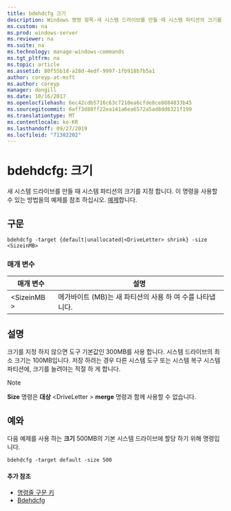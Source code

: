 ```yaml
---
title: bdehdcfg 크기
description: Windows 명령 항목-새 시스템 드라이브를 만들 때 시스템 파티션의 크기를 지정 합니다.
ms.custom: na
ms.prod: windows-server
ms.reviewer: na
ms.suite: na
ms.technology: manage-windows-commands
ms.tgt_pltfrm: na
ms.topic: article
ms.assetid: 80f55b1d-a28d-4edf-9997-1fb918b7b5a1
author: coreyp-at-msft
ms.author: coreyp
manager: dongill
ms.date: 10/16/2017
ms.openlocfilehash: 6ec42cdb5716c63c7210ea6cfde8ce8884833b45
ms.sourcegitcommit: 6aff3d88ff22ea141a6ea6572a5ad8dd6321f199
ms.translationtype: MT
ms.contentlocale: ko-KR
ms.lasthandoff: 09/27/2019
ms.locfileid: "71382202"
---
```

# <a name="bdehdcfg-size"></a>bdehdcfg: 크기



새 시스템 드라이브를 만들 때 시스템 파티션의 크기를 지정 합니다. 이 명령을 사용할 수 있는 방법을의 예제를 참조 하십시오. [예제](#BKMK_Examples)합니다.

## <a name="syntax"></a>구문

```
bdehdcfg -target {default|unallocated|<DriveLetter> shrink} -size <SizeinMB>
```

### <a name="parameters"></a>매개 변수

|매개 변수|설명|
|---------|-----------|
|\<SizeinMB >|메가바이트 (MB)는 새 파티션의 사용 하 여 수를 나타냅니다.|

## <a name="remarks"></a>설명

크기를 지정 하지 않으면 도구 기본값인 300MB를 사용 합니다. 시스템 드라이브의 최소 크기는 100MB입니다. 저장 하려는 경우 다른 시스템 도구 또는 시스템 복구 시스템 파티션에, 크기를 늘려야는 적절 하 게 합니다.

> [!NOTE]
> **Size** 명령은 **대상** \<DriveLetter > **merge** 명령과 함께 사용할 수 없습니다.

## <a name="BKMK_Examples"></a>예와

다음 예제를 사용 하는 **크기** 500MB의 기본 시스템 드라이브에 할당 하기 위해 명령입니다.
```
bdehdcfg -target default -size 500
```

#### <a name="additional-references"></a>추가 참조

-   [명령줄 구문 키](command-line-syntax-key.md)
-   [Bdehdcfg](bdehdcfg.md)